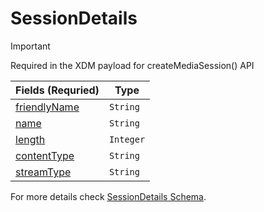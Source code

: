 # SessionDetails

> [!IMPORTANT]
> Required in the XDM payload for createMediaSession() API

| Fields (Requried) | Type |
| -- | -- |
| [friendlyName](https://github.com/adobe/xdm/blob/master/docs/reference/datatypes/sessiondetails.schema.md#xdmfriendlyname) | `String` |
| [name]() | `String` |
| [length]() | `Integer` |
| [contentType]() | `String` |
| [streamType]() | `String` |

For more details check [SessionDetails Schema](https://github.com/adobe/xdm/blob/master/docs/reference/datatypes/sessiondetails.schema.md).
